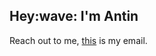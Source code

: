 <h2>Hey:wave: I'm Antin</h2>
<p> Reach out to me, <a href="mailto:isakantin@live.se">this</a> is my email.


